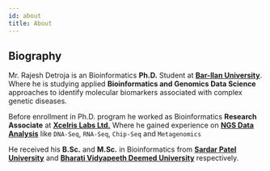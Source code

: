 ```yaml
---
id: about
title: About
---
```


## Biography

Mr. Rajesh Detroja is an Bioinformatics **Ph.D.** Student at [**Bar-Ilan University**](https://www1.biu.ac.il/indexE.php). Where he is studying applied **Bioinformatics and Genomics Data Science** approaches to identify molecular biomarkers associated with complex genetic diseases.

Before enrollment in Ph.D. program he worked as Bioinformatics **Research Associate** at [**Xcelris Labs Ltd.**](https://www.xcelrislabs.com/) Where he gained experience on [**NGS Data Analysis**](https://en.wikibooks.org/wiki/Next_Generation_Sequencing_(NGS)) like `DNA-Seq`, `RNA-Seq`, `Chip-Seq` and `Metagenomics`

He received his **B.Sc.** and **M.Sc.** in Bioinformatics from [**Sardar Patel University**](http://www.spuvvn.edu/) and [**Bharati Vidyapeeth Deemed University**](https://bvuniversity.edu.in/) respectively.
